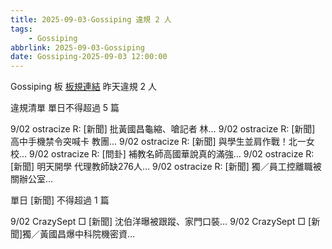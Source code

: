 ```yaml
---
title: 2025-09-03-Gossiping 違規 2 人
tags:
    - Gossiping
abbrlink: 2025-09-03-Gossiping
date: Gossiping-2025-09-03 12:00:00
---
```

Gossiping 板 [板規連結](https://www.ptt.cc/bbs/Gossiping/M.1637425085.A.07D.html)
昨天違規 2 人
<!-- more -->

違規清單
單日不得超過 5 篇

9/02 ostracize R: [新聞] 批黃國昌龜縮、嗆記者 林…
9/02 ostracize R: [新聞] 高中手機禁令突喊卡 教團…
9/02 ostracize R: [新聞] 與學生並肩作戰！北一女校…
9/02 ostracize R: [問卦] 補教名師高國華說真的滿強…
9/02 ostracize R: [新聞] 明天開學 代理教師缺276人…
9/02 ostracize R: [新聞] 獨／員工控離職被關辦公室…

單日 [新聞] 不得超過 1 篇

9/02 CrazySept □ [新聞] 沈伯洋曝被跟蹤、家門口裝…
9/02 CrazySept □ [新聞]獨／黃國昌爆中科院機密資…